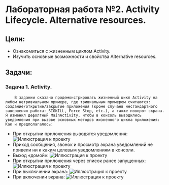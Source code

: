 # Лабораторная работа №2. Activity Lifecycle. Alternative resources.
## Цели:
* Ознакомиться с жизненным циклом Activity.
* Изучить основные возможности и свойства Alternative resources.


## Задачи:
### Задача 1. Activity.
        В задании сказано продемонстрировать жизненный цикл Activity на любом нетривиальном примере, где тривиальным примером считаются: создание/открытие/закрытие приложения (кроме случаев нестандартного завершения работы: SIGKILL, Force Stop, etc.), а также поворот экрана.
	Я изменил дефолтный MainActivity, чтобы в консоль выводились уведомления при вызове основных методов жизненного цикла приложения:
	Как и предполагалось:
*	При открытии приложения выводятся уведомления:
 ![Иллюстрация к проекту](https://github.com/Jar-Cher/Lab2/tree/master/ReportData/1.png)
*	Приход сообщения, звонок и просмотр экрана уведомлений не привели ни к каким целевым уведомлениям в консоли.
*	Выход «домой»:
  ![Иллюстрация к проекту](https://github.com/Jar-Cher/Lab2/tree/master/ReportData/2.png)
*	При открытии приложения через список ранее запущенных:
   ![Иллюстрация к проекту](https://github.com/Jar-Cher/Lab2/tree/master/ReportData/3.png)
*	При выключении экрана:
   ![Иллюстрация к проекту](https://github.com/Jar-Cher/Lab2/tree/master/ReportData/4.png)
*	При включении экрана:
    ![Иллюстрация к проекту](https://github.com/Jar-Cher/Lab2/tree/master/ReportData/5.png)
